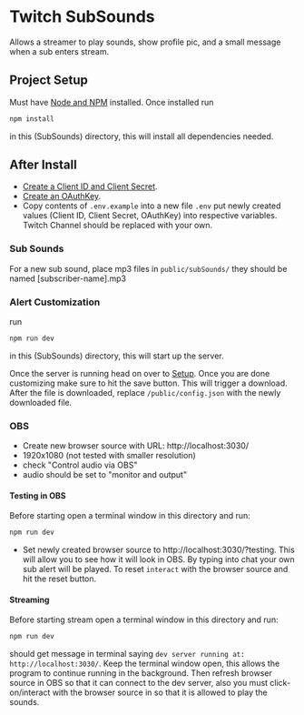 # Twitch SubSounds
Allows a streamer to play sounds, show profile pic, and a small message when a sub enters stream.

## Project Setup

Must have [Node and NPM](https://docs.npmjs.com/downloading-and-installing-node-js-and-npm) installed.
Once installed run
```sh
npm install
```
in this (SubSounds) directory, this will install all dependencies needed.

## After Install
- [Create a Client ID and Client Secret](https://dev.twitch.tv/docs/authentication/register-app).
- [Create an OAuthKey](http://twitchapps.com/tmi/). 
- Copy contents of `.env.example` into a new file `.env` put newly created values (Client ID, Client Secret, OAuthKey) into respective variables. Twitch Channel should be replaced with your own.

### Sub Sounds
For a new sub sound, place mp3 files in `public/subSounds/` they should be named [subscriber-name].mp3

### Alert Customization
run

```sh
npm run dev
```
in this (SubSounds) directory, this will start up the server.

Once the server is running head on over to [Setup](http://localhost:3030/setup).
Once you are done customizing make sure to hit the save button. This will trigger a download.
After the file is downloaded, replace `/public/config.json` with the newly downloaded file.

### OBS
- Create new browser source with URL: http://localhost:3030/
- 1920x1080 (not tested with smaller resolution)
- check "Control audio via OBS"
- audio should be set to "monitor and output"

#### Testing in OBS
Before starting open a terminal window in this directory and run:

```sh
npm run dev
```

- Set newly created browser source to http://localhost:3030/?testing.
This will allow you to see how it will look in OBS. By typing into chat your own sub alert will be played.
To reset `interact` with the browser source and hit the reset button.

#### Streaming
Before starting stream open a terminal window in this directory and run:

```sh
npm run dev
```

should get message in terminal saying `dev server running at: http://localhost:3030/`.
Keep the terminal window open, this allows the program to continue running in the background. 
Then refresh browser source in OBS so that it can connect to the dev server, also you must click-on/interact with the browser source in so that it is allowed to play the sounds.


